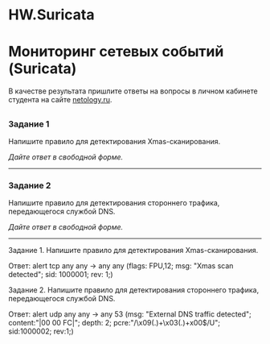 # HW.Suricata

# Мониторинг сетевых событий (Suricata)

В качестве результата пришлите ответы на вопросы в личном кабинете студента на сайте [netology.ru](https://netology.ru/).

## 

### Задание 1

Напишите правило для детектирования Xmas-сканирования.

*Дайте ответ в свободной форме.*

------

### Задание 2

Напишите правило для детектирования стороннего трафика, передающегося службой DNS.

*Дайте ответ в свободной форме.*

------

Задание 1. Напишите правило для детектирования Xmas-сканирования.

Ответ: 
alert tcp any any -> any any
(flags: FPU,12; msg: "Xmas scan detected"; sid: 1000001; rev: 1;)

Задание 2. Напишите правило для детектирования стороннего трафика, передающегося службой DNS.

Ответ:
alert udp any any -> any 53
(msg: "External DNS traffic detected"; content:"|00 00 FC|"; depth: 2; pcre:"/\x09(.)+\x03(.)+x00$/U"; sid:1000002; rev:1;)
